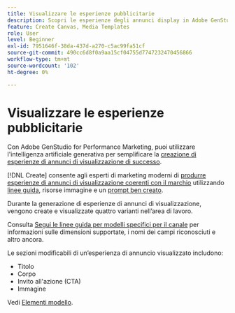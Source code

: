 ```yaml
---
title: Visualizzare le esperienze pubblicitarie
description: Scopri le esperienze degli annunci display in Adobe GenStudio for Performance Marketing.
feature: Create Canvas, Media Templates
role: User
level: Beginner
exl-id: 7951646f-38da-437d-a270-c5ac99fa51cf
source-git-commit: 490cc6d8f0a9aa15cf04755d7747232470456866
workflow-type: tm+mt
source-wordcount: '102'
ht-degree: 0%

---
```


# Visualizzare le esperienze pubblicitarie

Con Adobe GenStudio for Performance Marketing, puoi utilizzare l&#39;intelligenza artificiale generativa per semplificare la [creazione di esperienze di annunci di visualizzazione di successo](/help/user-guide/create/create-display-ad.md).

[!DNL Create] consente agli esperti di marketing moderni di [produrre esperienze di annunci di visualizzazione coerenti con il marchio](/help/user-guide/create/create-display-ad.md) utilizzando [linee guida](/help/user-guide/guidelines/overview.md), risorse immagine e un [prompt ben creato](/help/user-guide/effective-prompts.md).

Durante la generazione di esperienze di annunci di visualizzazione, vengono create e visualizzate quattro varianti nell’area di lavoro.

Consulta [Segui le linee guida per modelli specifici per il canale](/help/user-guide/content/best-practices-for-templates.md#follow-channel-specific-template-guidelines) per informazioni sulle dimensioni supportate, i nomi dei campi riconosciuti e altro ancora.

Le sezioni modificabili di un’esperienza di annuncio visualizzato includono:

* Titolo
* Corpo
* Invito all&#39;azione (CTA)
* Immagine

Vedi [Elementi modello](/help/user-guide/content/use-templates.md#template-elements).

<!-- ## Character counts

After you generate a set of display ad variants, you can see the character count displayed for each section. Hover over or click into a generated section, such as the subject line or the body, and see the section name and character count for that section.

![Character count](/help/assets/character-count.png){width="500" zoomable="yes"} -->
